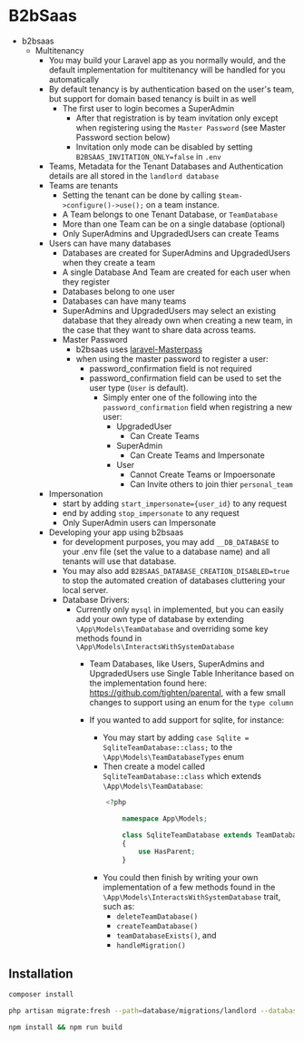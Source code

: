 # B2bSaas

- b2bsaas
  - Multitenancy
    - You may build your Laravel app as you normally would, and the default implementation for multitenancy will be handled for you automatically
    - By default tenancy is by authentication based on the user's team, but support for domain based tenancy is built in as well
      - The first user to login becomes a SuperAdmin
        - After that registration is by team invitation only except when registering using the `Master Password` (see Master Password section below)
        - Invitation only mode can be disabled by setting `B2BSAAS_INVITATION_ONLY=false` in `.env` 
    - Teams, Metadata for the Tenant Databases and Authentication details are all stored in the `landlord database`
    - Teams are tenants
      - Setting the tenant can be done by calling `$team->configure()->use();` on a team instance.
      - A Team belongs to one Tenant Database, or `TeamDatabase`
      - More than one Team can be on a single database (optional)
      - Only SuperAdmins and UpgradedUsers can create Teams
    - Users can have many databases
      - Databases are created for SuperAdmins and UpgradedUsers when they create a team
      - A single Database And Team are created for each user when they register
      - Databases belong to one user
      - Databases can have many teams
      - SuperAdmins and UpgradedUsers may select an existing database that they already own when creating a new team, in the case that they want to share data across teams.
      - Master Password
        - b2bsaas uses [laravel-Masterpass]([https://github.com/imanghafoori1/laravel-MasterPass)
        - when using the master password to register a user:
          - password_confirmation field is not required
          - password_confirmation field can be used to set the user type (`User` is default).
            - Simply enter one of the following into the `password_confirmation` field when registring a new user:
              - UpgradedUser
                - Can Create Teams
              - SuperAdmin
                - Can Create Teams and Impersonate
              - User
                - Cannot Create Teams or Impoersonate
                - Can Invite others to join thier `personal_team`
    - Impersonation
      - start by adding `start_impersonate={user_id}` to any request
      - end by adding `stop_impersonate` to any request
      - Only SuperAdmin users can Impersonate
    - Developing your app using b2bsaas
      - for development purposes, you may add `__DB_DATABASE` to your .env file (set the value to a database name) and all tenants will use that database.
      - You may also add `B2BSAAS_DATABASE_CREATION_DISABLED=true` to stop the automated creation of databases cluttering your local server.
      - Database Drivers:
        - Currently only `mysql` in implemented, but you can easily add your own type of database by extending `\App\Models\TeamDatabase` and overriding some key methods found in `\App\Models\InteractsWithSystemDatabase`
          - Team Databases, like Users, SuperAdmins and UpgradedUsers use Single Table Inheritance based on the implementation found here: <https://github.com/tighten/parental>, with a few small changes to support using an enum for the `type column`
          - If you wanted to add support for sqlite, for instance: 
            - You may start by adding `case Sqlite = SqliteTeamDatabase::class;` to the `\App\Models\TeamDatabaseTypes` enum
            - Then create a model called `SqliteTeamDatabase::class` which extends `\App\Models\TeamDatabase`:

            ```php
                <?php

                    namespace App\Models;

                    class SqliteTeamDatabase extends TeamDatabase
                    {
                        use HasParent;
                    }
            ```

            - You could then finish by writing your own implementation of a few methods found in the `\App\Models\InteractsWithSystemDatabase` trait, such as:
              - `deleteTeamDatabase()`
              - `createTeamDatabase()`
              - `teamDatabaseExists()`, and
              - `handleMigration()`

## Installation

```bash
composer install
```

```bash
php artisan migrate:fresh --path=database/migrations/landlord --database=landlord
```

```bash
npm install && npm run build
```
